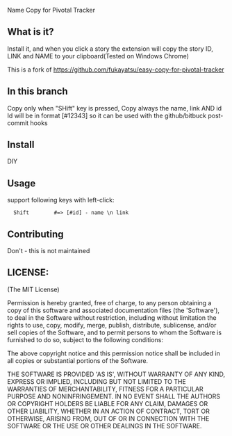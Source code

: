 Name Copy for Pivotal Tracker

## What is it?
Install it, and when you click a story the extension will copy the story ID, LINK and NAME to your clipboard(Tested on Windows Chrome)

This is a fork of https://github.com/fukayatsu/easy-copy-for-pivotal-tracker

## In this branch
Copy only when "SHift" key is pressed, 
Copy always the name, link AND id
Id will be in format [#12343] so it can be used with the github/bitbuck post-commit hooks

## Install
DIY


## Usage
support following keys with left-click:

      Shift        #=> [#id] - name \n link


## Contributing

Don't - this is not maintained

## LICENSE:

(The MIT License)


Permission is hereby granted, free of charge, to any person obtaining
a copy of this software and associated documentation files (the
'Software'), to deal in the Software without restriction, including
without limitation the rights to use, copy, modify, merge, publish,
distribute, sublicense, and/or sell copies of the Software, and to
permit persons to whom the Software is furnished to do so, subject to
the following conditions:

The above copyright notice and this permission notice shall be
included in all copies or substantial portions of the Software.

THE SOFTWARE IS PROVIDED 'AS IS', WITHOUT WARRANTY OF ANY KIND,
EXPRESS OR IMPLIED, INCLUDING BUT NOT LIMITED TO THE WARRANTIES OF
MERCHANTABILITY, FITNESS FOR A PARTICULAR PURPOSE AND NONINFRINGEMENT.
IN NO EVENT SHALL THE AUTHORS OR COPYRIGHT HOLDERS BE LIABLE FOR ANY
CLAIM, DAMAGES OR OTHER LIABILITY, WHETHER IN AN ACTION OF CONTRACT,
TORT OR OTHERWISE, ARISING FROM, OUT OF OR IN CONNECTION WITH THE
SOFTWARE OR THE USE OR OTHER DEALINGS IN THE SOFTWARE.
